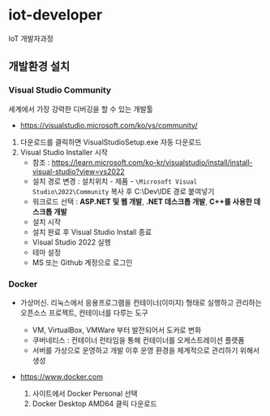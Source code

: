 # iot-developer
IoT 개발자과정

## 개발환경 설치

### Visual Studio Community

세계에서 가장 강력한 디버깅을 할 수 있는 개발툴

- https://visualstudio.microsoft.com/ko/vs/community/

1. 다운로드를 클릭하면 VisualStudioSetup.exe 자동 다운로드
2. Visual Studio Installer 시작
    - 참조 : https://learn.microsoft.com/ko-kr/visualstudio/install/install-visual-studio?view=vs2022
    - 설치 경로 변경 : 설치위치 - 제품 - ```\Microsoft Visual Studio\2022\Community``` 복사 후 C:\Dev\IDE 경로 붙여넣기
    - 워크로드 선택 : **ASP.NET 및 웹 개발**, **.NET 데스크톱 개발**, **C++를 사용한 데스크톱 개발**
    - 설치 시작
    - 설치 완료 후 Visual Studio Install 종료
    - Visual Studio 2022 실행
    - 테마 설정
    - MS 또는 Github 계정으로 로그인

### Docker
- 가상머신. 리눅스에서 응용프로그램을 컨테이너(이미지) 형태로 실행하고 관리하는 오픈소스 프로젝트, 컨테이너를 다루는 도구
    - VM, VirtualBox, VMWare 부터 발전되어서 도커로 변화
    - 쿠버네티스 : 컨테이너 런타임을 통해 컨테이너를 오케스트레이션 플랫폼
    - 서버를 가상으로 운영하고 개발 이후 운영 환경을 체계적으로 관리하기 위해서 생성

- https://www.docker.com
    1. 사이트에서 Docker Personal 선택
    2. Docker Desktop AMD64 클릭 다운로드